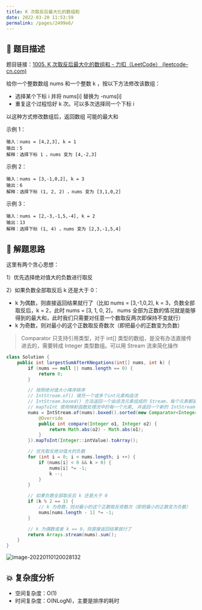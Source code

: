 ```yaml
---
title: K 次取反后最大化的数组和
date: 2022-03-20 11:53:59
permalink: /pages/2499e6/
---
```


## 📃 题目描述

题目链接：[1005. K 次取反后最大化的数组和 - 力扣（LeetCode） (leetcode-cn.com)](https://leetcode-cn.com/problems/maximize-sum-of-array-after-k-negations/)

给你一个整数数组 nums 和一个整数 k ，按以下方法修改该数组：

- 选择某个下标 i 并将 nums[i] 替换为 -nums[i]
- 重复这个过程恰好 k 次。可以多次选择同一个下标 i

以这种方式修改数组后，返回数组 可能的最大和

示例 1：

```
输入：nums = [4,2,3], k = 1
输出：5
解释：选择下标 1 ，nums 变为 [4,-2,3]
```

示例 2：

```
输入：nums = [3,-1,0,2], k = 3
输出：6
解释：选择下标 (1, 2, 2) ，nums 变为 [3,1,0,2]
```

示例 3：

```
输入：nums = [2,-3,-1,5,-4], k = 2
输出：13
解释：选择下标 (1, 4) ，nums 变为 [2,3,-1,5,4]
```

## 🔔 解题思路

这里有两个贪心思想：

1）优先选择绝对值大的负数进行取反

2）如果负数全部取反后 k 还是大于 0：
- k 为偶数，则直接返回结果就行了（比如 nums = [3,-1,0,2], k = 3，负数全部取反后，k = 2，此时 nums = [3, 1, 0, 2]， nums 全部为正数的情况就是能够得到的最大和，此时我们只需要对任意一个数取反两次即保持不变就行）
- k 为奇数，则对最小的这个正数取反奇数次（即把最小的正数变为负数）



> Comparator<T> 只支持引用类型，对于 int[] 类型的数组，是没有办法直接传进去的，需要转成 Integer 类型数组。可以用 Stream 流来简化操作


```java
class Solution {
    public int largestSumAfterKNegations(int[] nums, int k) {
        if (nums == null || nums.length == 0) {
            return 0;
        }

        // 按照绝对值大小降序排序
        // IntStream.of() 填充一个或多个int元素构造流
        // IntStream.boxed() 方法返回一个由该流元素组成的 Stream，每个元素都装箱为一个 Integer
        // mapToInt 使用映射函数处理流中的每一个元素, 并返回一个新的 IntStream
        nums = IntStream.of(nums).boxed().sorted(new Comparator<Integer>() {
            @Override
            public int compare(Integer o1, Integer o2) {
                return Math.abs(o2) - Math.abs(o1);
            }
        }).mapToInt(Integer::intValue).toArray();

        // 优先取反绝对值大的负数
        for (int i = 0; i < nums.length; i ++) {
            if (nums[i] < 0 && k > 0) {
                nums[i] *= -1;
                k --;
            }
        }

        // 如果负数全部取反后 k 还是大于 0
        if (k % 2 == 1) {
            // k 为奇数，则对最小的这个正数取反奇数次（即把最小的正数变为负数）
            nums[nums.length - 1] *= -1;
        }

        // k 为偶数或者 k == 0，则直接返回结果就行了
        return Arrays.stream(nums).sum();
    }
}
```

![image-20220110120028132](https://cs-wiki.oss-cn-shanghai.aliyuncs.com/img/20220110120028.png)

## 💥 复杂度分析

- 空间复杂度：O(1)
- 时间复杂度：O(NLogN)，主要是排序的耗时


